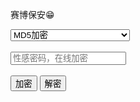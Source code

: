 赛博保安😁

<div class="select">
  <select id="code">
    <option>MD5加密</option>
    <option>Base64编/解码</option>
    <option>凯撒密码</option>
    <option>维吉尼亚密码</option>
    <option>线性反馈移位寄存器 LFSR</option>
    <option>分组密码-数据加密标准 DES</option>
    <option>扩展欧几里得计算</option>
  </select>
</div><br>
<div>
    <input type="text" placeholder="性感密码，在线加密" id="crypto">
</div><br>
<div display="inline">
    <button class="blue button" onclick="encrypt()">加密</button>
    <button class="red button" onclick="decrypt()">解密</button>
</div>


<h4 id="rtn"></h4>





